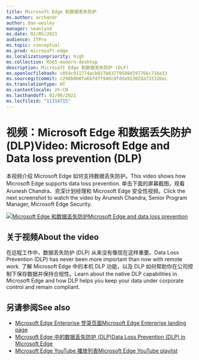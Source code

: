 ```yaml
---
title: Microsoft Edge 和数据丢失防护
ms.author: archandr
author: dan-wesley
manager: seanlynd
ms.date: 02/05/2021
audience: ITPro
ms.topic: conceptual
ms.prod: microsoft-edge
ms.localizationpriority: high
ms.collection: M365-modern-desktop
description: Microsoft Edge 和数据丢失防护 (DLP)
ms.openlocfilehash: c054c911774acb027b83779588d197766c716a33
ms.sourcegitcommit: c290b0b0fa6b7d7f94dcdfdda91302da733326ec
ms.translationtype: HT
ms.contentlocale: zh-CN
ms.lasthandoff: 02/06/2021
ms.locfileid: "11314715"
---
```

# <span data-ttu-id="db27a-103">视频：Microsoft Edge 和数据丢失防护 (DLP)</span><span class="sxs-lookup"><span data-stu-id="db27a-103">Video: Microsoft Edge and Data loss prevention (DLP)</span></span>

<span data-ttu-id="db27a-104">本视频介绍 Microsoft Edge 如何支持数据丢失防护。</span><span class="sxs-lookup"><span data-stu-id="db27a-104">This video shows how Microsoft Edge supports data loss prevention.</span></span> <span data-ttu-id="db27a-105">单击下面的屏幕截图，观看 Arunesh Chandra、资深计划经理和 Microsoft Edge 安全性视频。</span><span class="sxs-lookup"><span data-stu-id="db27a-105">Click the next screenshot to watch the video by Arunesh Chandra, Senior Program Manager, Microsoft Edge Security.</span></span>

[![ <span data-ttu-id="db27a-106">Microsoft Edge 和数据丢失防护</span><span class="sxs-lookup"><span data-stu-id="db27a-106">Microsoft Edge and data loss prevention</span></span>](media/microsoft-edge-security-dlp/0.png)](http://www.youtube.com/watch?v=dLD04U9eTqg " Microsoft Edge and data loss prevention")

## <span data-ttu-id="db27a-107">关于视频</span><span class="sxs-lookup"><span data-stu-id="db27a-107">About the video</span></span>

<span data-ttu-id="db27a-108">在远程工作中，数据丢失防护 (DLP) 从来没有像现在这样重要。</span><span class="sxs-lookup"><span data-stu-id="db27a-108">Data Loss Prevention (DLP) has never been more important than now with remote work.</span></span> <span data-ttu-id="db27a-109">了解 Microsoft Edge 中的本机 DLP 功能，以及 DLP 如何帮助你在公司控制下保存数据并保持合规性。</span><span class="sxs-lookup"><span data-stu-id="db27a-109">Learn about the native DLP capabilities in Microsoft Edge and how DLP helps you keep your data under corporate control and remain compliant.</span></span>

## <span data-ttu-id="db27a-110">另请参阅</span><span class="sxs-lookup"><span data-stu-id="db27a-110">See also</span></span>

- [<span data-ttu-id="db27a-111">Microsoft Edge Enterprise 登录页面</span><span class="sxs-lookup"><span data-stu-id="db27a-111">Microsoft Edge Enterprise landing page</span></span>](https://aka.ms/EdgeEnterprise)
- [<span data-ttu-id="db27a-112">Microsoft Edge 中的数据丢失防护 (DLP)</span><span class="sxs-lookup"><span data-stu-id="db27a-112">Data Loss Prevention (DLP) in Microsoft Edge</span></span>](microsoft-edge-security-dlp.md)
- [<span data-ttu-id="db27a-113">Microsoft Edge YouTube 播放列表</span><span class="sxs-lookup"><span data-stu-id="db27a-113">Microsoft Edge YouTube playlist</span></span>](https://www.youtube.com/playlist?list=PLXtHYVsvn_b-uXh1tMeYpT-0iD8tD3tFy)

